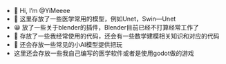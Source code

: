 - 👋 Hi, I’m @YiMeeee
- 👀 这里存放了一些医学常用的模型，例如Unet，Swin—Unet
- 😀 放了一些关于blender的插件，Blender目前已经不打算经常工作了
- 🌱 存放了一些我经常使用的代码，还会有一些数学建模相关知识和对应的代码
- 💞️ 还会存放一些常见的小AI模型提供把玩
- 这里还会存放一些我自己编写的医学软件或者是使用godot做的游戏


<!---

--->
